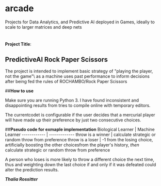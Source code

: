 # arcade
Projects for Data Analytics, and Predictive AI deployed in Games, ideally to scale to larger matrices and deep nets

#
**Project Title**: 
## **PredictiveAI Rock Paper Scissors**

The project is intended to implement basic strategy of \"playing the player, not the game"\ as a machine uses past performance to inform decisions after being fed the rules of ROCHAMBO/Rock Paper Scissors

##**How to use**

Make sure you are running Python 3. I have found inconsistent and disappointing results from tries to compile online with temporary editors.

The currentcodet is configurable if the user decides that a mercurial player will have made up their preference by just two consecutive choices.

##**Pseudo code for exmaple implementation**
Biological Learner | Machine Learner
------------ | -------------
throw is a winner |  calculate strategic or random throw from preference
throw is a loser | -1 from the losing choice, artificially boosting the other choicesfrom the player's history, *then* calculate strategic or random throw from preference


A person who loses is more likely to throw a different choice the next time, thus and weighting down the last choice if and only if it was defeated could alter the prediction results.



__*Thalia Rossitter*__
